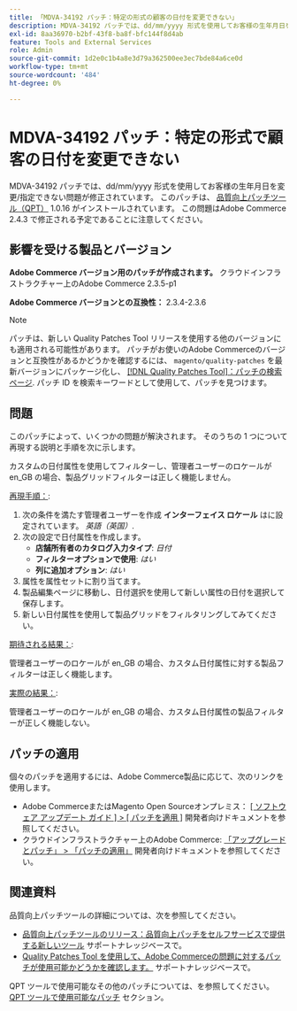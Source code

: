 ```yaml
---
title: 「MDVA-34192 パッチ：特定の形式の顧客の日付を変更できない」
description: MDVA-34192 パッチでは、dd/mm/yyyy 形式を使用してお客様の生年月日を変更/指定できない問題が修正されています。 このパッチは、[Quality Patches Tool （QPT） ] （/help/announcements/adobe-commerce-announcements/magento-quality-patches-released-new-tool-to-self-serve-quality-patches.md） 1.0.16 がインストールされている場合に利用できます。 この問題はAdobe Commerce 2.4.3 で修正される予定であることに注意してください。
exl-id: 8aa36970-b2bf-43f8-ba8f-bfc144f8d4ab
feature: Tools and External Services
role: Admin
source-git-commit: 1d2e0c1b4a8e3d79a362500ee3ec7bde84a6ce0d
workflow-type: tm+mt
source-wordcount: '484'
ht-degree: 0%

---
```


# MDVA-34192 パッチ：特定の形式で顧客の日付を変更できない

MDVA-34192 パッチでは、dd/mm/yyyy 形式を使用してお客様の生年月日を変更/指定できない問題が修正されています。 このパッチは、 [品質向上パッチツール（QPT）](/help/announcements/adobe-commerce-announcements/magento-quality-patches-released-new-tool-to-self-serve-quality-patches.md) 1.0.16 がインストールされています。 この問題はAdobe Commerce 2.4.3 で修正される予定であることに注意してください。

## 影響を受ける製品とバージョン

**Adobe Commerce バージョン用のパッチが作成されます。** クラウドインフラストラクチャー上のAdobe Commerce 2.3.5-p1

**Adobe Commerce バージョンとの互換性：** 2.3.4-2.3.6

>[!NOTE]
>
>パッチは、新しい Quality Patches Tool リリースを使用する他のバージョンにも適用される可能性があります。 パッチがお使いのAdobe Commerceのバージョンと互換性があるかどうかを確認するには、 `magento/quality-patches` を最新バージョンにパッケージ化し、 [[!DNL Quality Patches Tool]：パッチの検索ページ](https://devdocs.magento.com/quality-patches/tool.html#patch-grid). パッチ ID を検索キーワードとして使用して、パッチを見つけます。

## 問題

このパッチによって、いくつかの問題が解決されます。 そのうちの 1 つについて再現する説明と手順を次に示します。

カスタムの日付属性を使用してフィルターし、管理者ユーザーのロケールが en\_GB の場合、製品グリッドフィルターは正しく機能しません。

<u>再現手順：</u>:

1. 次の条件を満たす管理者ユーザーを作成 **インターフェイス ロケール** はに設定されています。 *英語（英国）*.
1. 次の設定で日付属性を作成します。
   * **店舗所有者のカタログ入力タイプ**: *日付*
   * **フィルターオプションで使用**: *はい*
   * **列に追加オプション**: *はい*
1. 属性を属性セットに割り当てます。
1. 製品編集ページに移動し、日付選択を使用して新しい属性の日付を選択して保存します。
1. 新しい日付属性を使用して製品グリッドをフィルタリングしてみてください。

<u>期待される結果：</u>:

管理者ユーザーのロケールが en\_GB の場合、カスタム日付属性に対する製品フィルターは正しく機能します。

<u>実際の結果：</u>:

管理者ユーザーのロケールが en\_GB の場合、カスタム日付属性の製品フィルターが正しく機能しない。

## パッチの適用

個々のパッチを適用するには、Adobe Commerce製品に応じて、次のリンクを使用します。

* Adobe CommerceまたはMagento Open Sourceオンプレミス： [[ ソフトウェア アップデート ガイド ] > [ パッチを適用 ]](https://devdocs.magento.com/guides/v2.4/comp-mgr/patching/mqp.html) 開発者向けドキュメントを参照してください。
* クラウドインフラストラクチャー上のAdobe Commerce: [「アップグレードとパッチ」 > 「パッチの適用」](https://devdocs.magento.com/cloud/project/project-patch.html) 開発者向けドキュメントを参照してください。

## 関連資料

品質向上パッチツールの詳細については、次を参照してください。

* [品質向上パッチツールのリリース：品質向上パッチをセルフサービスで提供する新しいツール](/help/announcements/adobe-commerce-announcements/magento-quality-patches-released-new-tool-to-self-serve-quality-patches.md) サポートナレッジベースで。
* [Quality Patches Tool を使用して、Adobe Commerceの問題に対するパッチが使用可能かどうかを確認します。](/help/support-tools/patches-available-in-qpt-tool/check-patch-for-magento-issue-with-magento-quality-patches.md) サポートナレッジベースで。

QPT ツールで使用可能なその他のパッチについては、を参照してください。 [QPT ツールで使用可能なパッチ](https://support.magento.com/hc/en-us/sections/360010506631-Patches-available-in-QPT-tool-) セクション。
